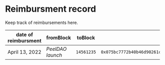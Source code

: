 # Reimbursment record

Keep track of reimbursements here.

| date of reimbursment | fromBlock        | toBlock    | Sample tx hash                                                       |
| -------------------- | ---------------- | ---------- | -------------------------------------------------------------------- |
| April 13, 2022       | _PeelDAO launch_ | `14561235` | `0x075bc7772b40b46d90261c91df0b1900d0781b0162e5d5d81c91b19d782cc7dc` |
